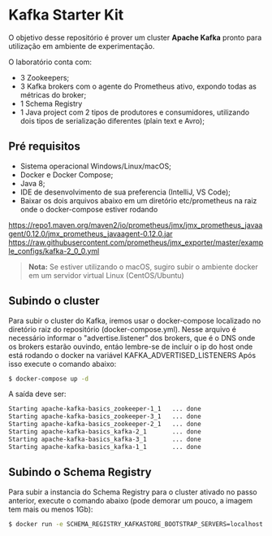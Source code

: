 # Kafka Starter Kit

O objetivo desse repositório é prover um cluster **Apache Kafka** pronto para utilização em ambiente de experimentação. 

O laboratório conta com: 
 - 3 Zookeepers;
 - 3 Kafka brokers com o agente do Prometheus ativo, expondo todas as métricas do broker;
 - 1 Schema Registry
 - 1 Java project com 2 tipos de produtores e consumidores, utilizando dois tipos de serialização diferentes (plain text e Avro); 

## Pré requisitos
 - Sistema operacional Windows/Linux/macOS;
 - Docker e Docker Compose;
 - Java 8;
 - IDE de desenvolvimento de sua preferencia (IntelliJ, VS Code);
 - Baixar os dois arquivos abaixo em um diretório etc/prometheus na raiz onde o docker-compose estiver rodando

https://repo1.maven.org/maven2/io/prometheus/jmx/jmx_prometheus_javaagent/0.12.0/jmx_prometheus_javaagent-0.12.0.jar
https://raw.githubusercontent.com/prometheus/jmx_exporter/master/example_configs/kafka-2_0_0.yml

> **Nota:** Se estiver utilizando o macOS, sugiro subir o ambiente docker em um servidor virtual Linux (CentOS/Ubuntu)

## Subindo o cluster
Para subir o cluster do Kafka, iremos usar o docker-compose localizado no diretório raiz do repositório (docker-compose.yml).
Nesse arquivo é necessário informar o "advertise.listener" dos brokers, que é o DNS onde os brokers estarão ouvindo, entáo lembre-se de incluir o ip do host onde está rodando o docker na variável KAFKA_ADVERTISED_LISTENERS
Após isso execute o comando abaixo:
```sh
$ docker-compose up -d
```
A saída deve ser:
```sh
Starting apache-kafka-basics_zookeeper-1_1   ... done
Starting apache-kafka-basics_zookeeper-3_1   ... done
Starting apache-kafka-basics_zookeeper-2_1   ... done
Starting apache-kafka-basics_kafka-2_1       ... done
Starting apache-kafka-basics_kafka-3_1       ... done
Starting apache-kafka-basics_kafka-1_1       ... done
```
## Subindo o Schema Registry
Para subir a instancia do Schema Registry para o cluster ativado no passo anterior, execute o comando abaixo (pode demorar um pouco, a imagem tem mais ou menos  1Gb):
```sh
$ docker run -e SCHEMA_REGISTRY_KAFKASTORE_BOOTSTRAP_SERVERS=localhost:19092,localhost:29092,localhost:39092 -e SCHEMA_REGISTRY_HOST_NAME=localhost --network host -d confluentinc/cp-schema-registry
```
 

